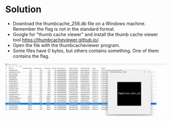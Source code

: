 # Solution
- Download the thumbcache_256.db file on a Windows machine. Remember the flag is not in the standard format.
- Google for "thumb cache viewer" and install the thumb cache viewer tool https://thumbcacheviewer.github.io/.
- Open the file with the thumbcacheviewer program.
- Some files have 0 bytes, but others contains something. One of them contains the flag.

![Alt text](image.png)
